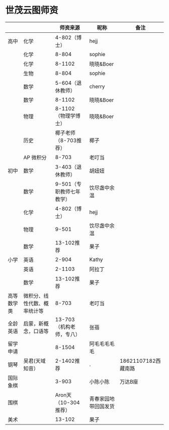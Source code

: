 # 世茂云图师资

|            |                              | 师资来源                  | 昵称                 | 备注                |
| ---------- | ---------------------------- | ------------------------- | -------------------- | ------------------- |
| 高中       | 化学                         | 4-802（博士）             | hejj                 |                     |
|            | 化学                         | 8-804                     | sophie               |                     |
|            | 化学                         | 8-1102                    | 晓晓&Boer            |                     |
|            | 生物                         | 8-804                     | sophie               |                     |
|            | 数学                         | 5-604（退休教师）         | cherry               |                     |
|            | 数学                         | 8-1102                    | 晓晓&Boer            |                     |
|            | 物理                         | 8-1102（物理学博士）      | 晓晓&Boer            |                     |
|            | 历史                         | 椰子老师（8-703推荐）     | 椰子                 |                     |
|            | AP 微积分                    | 8-703                     | 老叮当               |                     |
| 初中       | 数学                         | 3-403（退休教师）         | 胡妞妞               |                     |
|            | 数学                         | 9-501（专职教师七年教学） | 饮尽盏中余温         |                     |
|            | 化学                         | 4-802（博士）             | hejj                 |                     |
|            | 物理                         | 9-501                     | 饮尽盏中余温         |                     |
|            | 数学                         | 13-102推荐                | 果子                 |                     |
| 小学       | 英语                         | 2-904                     | Kathy                |                     |
|            | 英语                         | 2-1103                    | 阿拉丁               |                     |
|            | 数学                         | 13-102推荐                | 果子                 |                     |
| 高等数学类 | 微积分、线性代数、概率统计等 | 8-703                     | 老叮当               |                     |
| 全龄英语   | 启蒙，新概念，口语等         | 13-703（机构老师，专八）  | 张蓓                 |                     |
| 留学申请   |                              | 8-1504                    | 阿毛毛毛毛毛         |                     |
| 钢琴       | 吴君(天域知音）              | 2-1402推荐                | .                    | 18621107182西藏南路 |
| 国际象棋   |                              | 3-903                     | 小陈小陈             | 万达B座             |
| 围棋       |                              | Aron天（10-304推荐）      | 青春家园地带回国发货 |                     |
| 美术       |                              | 13-102                    | 果子                 |                     |